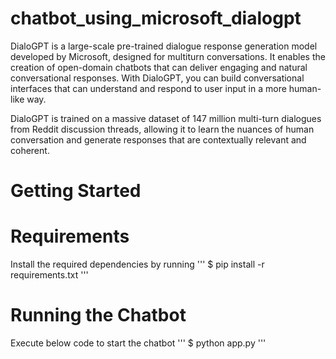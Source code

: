 # chatbot_using_microsoft_dialogpt
DialoGPT is a large-scale pre-trained dialogue response generation model developed by Microsoft, designed for multiturn conversations. It enables the creation of open-domain chatbots that can deliver engaging and natural conversational responses. With DialoGPT, you can build conversational interfaces that can understand and respond to user input in a more human-like way.

DialoGPT is trained on a massive dataset of 147 million multi-turn dialogues from Reddit discussion threads, allowing it to learn the nuances of human conversation and generate responses that are contextually relevant and coherent.

# Getting Started

# Requirements
Install the required dependencies by running 
'''
$ pip install -r requirements.txt
'''
# Running the Chatbot
Execute below code to start the chatbot
'''
$ python app.py
'''
